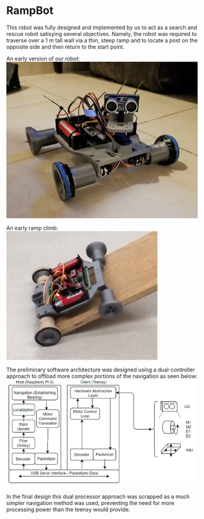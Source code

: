 # RampBot

This robot was fully designed and implemented by us to act as a search and rescue robot satisying several objectives. Namely, the robot was required to traverse over a 1 m tall wall via a thin, steep ramp and to locate a post on the opposite side and then return to the start point. 

An early version of our robot:
![alt text](https://raw.githubusercontent.com/lylecheatham/RampBot/master/resources/proto.jpg)

An early ramp climb:
![alt text](https://raw.githubusercontent.com/lylecheatham/RampBot/master/resources/ramp.png)

The preliminary software architecture was designed using a dual-controller approach to offload more complex portions of the navigation as seen below:
![alt text](https://raw.githubusercontent.com/lylecheatham/RampBot/master/resources/SoftwareFlow.png)

In the final design this dual processor approach was scrapped as a much simpler navigation method was used, preventing the need for more processing power than the teensy would provide.



